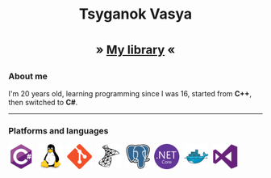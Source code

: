 <h1 align="center">
  Tsyganok Vasya
  <p align="center">
    <sub>
      »
      <a href="https://www.livelib.ru/reader/ReZuCoS">My library</a>
      «
    </sub>
  </p>
</h1>

<h3>About me</h3>

<p>
  I'm 20 years old, learning programming since I
  was 16, started from <b>C++</b>, then switched to <b>C#</b>.
</p>

---

<h3>Platforms and languages</h3>
<div>
  <img src="https://github.com/devicons/devicon/blob/master/icons/csharp/csharp-original.svg" title="C#" width="50" height="50"/>&nbsp;
  <img src="https://github.com/devicons/devicon/blob/master/icons/linux/linux-original.svg" title="Linux" width="50" height="50"/>&nbsp;
  <img src="https://github.com/devicons/devicon/blob/master/icons/git/git-original.svg" title="Git" width="50" height="50"/>&nbsp;
  <img src="https://github.com/devicons/devicon/blob/master/icons/microsoftsqlserver/microsoftsqlserver-plain.svg" title="SQL Server" width="50" height="50"/>&nbsp;
  <img src="https://github.com/devicons/devicon/blob/master/icons/postgresql/postgresql-original.svg" title="PostgreSQL" width="50" height="50"/>&nbsp;
  <img src="https://github.com/devicons/devicon/blob/master/icons/dotnetcore/dotnetcore-original.svg" title=".NET Core" width="50" height="50"/>&nbsp;
  <img src="https://github.com/devicons/devicon/blob/master/icons/docker/docker-original.svg" title="Docker" width="50" height="50"/>&nbsp;
  <img src="https://github.com/devicons/devicon/blob/master/icons/visualstudio/visualstudio-plain.svg" title="Visual Studio" width="50" height="50"/>&nbsp;
</div>
